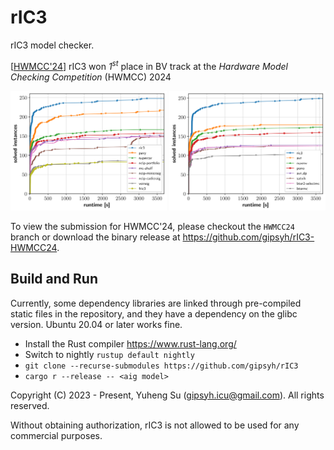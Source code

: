 # rIC3

rIC3 model checker.

[[HWMCC'24](https://hwmcc.github.io/2024/)] rIC3 won *1<sup>st</sup>* place in BV track at the *Hardware Model Checking Competition* (HWMCC) 2024
<p align="center">
	<img width="250" height="auto" src="./images/hwmcc24_aiger.png" style="display:inline-block;">
	<img width="250" height="auto" src="./images/hwmcc24_btor2_bv.png" style="display:inline-block;">
</p>

To view the submission for HWMCC'24, please checkout the `HWMCC24` branch or download the binary release at https://github.com/gipsyh/rIC3-HWMCC24.

## Build and Run
Currently, some dependency libraries are linked through pre-compiled static files in the repository, and they have a dependency on the glibc version. Ubuntu 20.04 or later works fine.

- Install the Rust compiler https://www.rust-lang.org/
- Switch to nightly ````rustup default nightly````
- ````git clone --recurse-submodules https://github.com/gipsyh/rIC3````
- ````cargo r --release -- <aig model>````

Copyright (C) 2023 - Present, Yuheng Su (gipsyh.icu@gmail.com). All rights reserved.

Without obtaining authorization, rIC3 is not allowed to be used for any commercial purposes.
